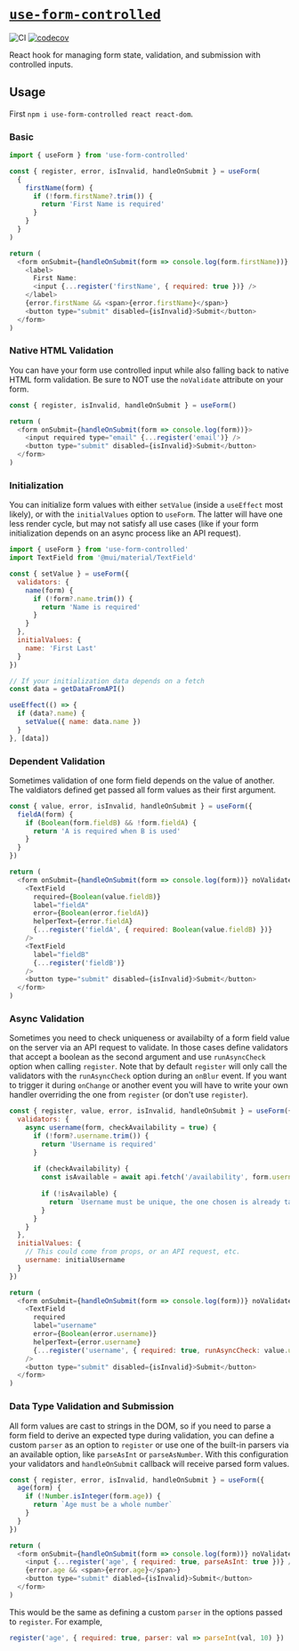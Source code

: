 # [`use-form-controlled`](https://www.npmjs.com/package/use-form-controlled)

![CI](https://github.com/morganney/use-form-controlled/actions/workflows/ci.yml/badge.svg)
[![codecov](https://codecov.io/gh/morganney/use-form-controlled/branch/main/graph/badge.svg?token=V3OBK7JF38)](https://codecov.io/gh/morganney/use-form-controlled)

React hook for managing form state, validation, and submission with controlled inputs.

## Usage

First `npm i use-form-controlled react react-dom`.

### Basic

```js
import { useForm } from 'use-form-controlled'

const { register, error, isInvalid, handleOnSubmit } = useForm(
  {
    firstName(form) {
      if (!form.firstName?.trim()) {
        return 'First Name is required'
      }
    }
  }
)

return (
  <form onSubmit={handleOnSubmit(form => console.log(form.firstName))} noValidate>
    <label>
      First Name:
      <input {...register('firstName', { required: true })} />
    </label>
    {error.firstName && <span>{error.firstName}</span>}
    <button type="submit" disabled={isInvalid}>Submit</button>
  </form>
)
```

### Native HTML Validation
You can have your form use controlled input while also falling back to native HTML form validation. Be sure to NOT use the `noValidate` attribute on your form.

```js
const { register, isInvalid, handleOnSubmit } = useForm()

return (
  <form onSubmit={handleOnSubmit(form => console.log(form))}>
    <input required type="email" {...register('email')} />
    <button type="submit" disabled={isInvalid}>Submit</button>
  </form>
)
```

### Initialization
You can initialize form values with either `setValue` (inside a `useEffect` most likely), or with the `initialValues` option to `useForm`. The latter will have one less render cycle, but may not satisfy all use cases (like if your form initialization depends on an async process like an API request).
```js
import { useForm } from 'use-form-controlled'
import TextField from '@mui/material/TextField'

const { setValue } = useForm({
  validators: {
    name(form) {
      if (!form?.name.trim()) {
        return 'Name is required'
      }
    }
  },
  initialValues: {
    name: 'First Last'
  }
})

// If your initialization data depends on a fetch
const data = getDataFromAPI()

useEffect(() => {
  if (data?.name) {
    setValue({ name: data.name })
  }
}, [data])
```
### Dependent Validation

Sometimes validation of one form field depends on the value of another. The valdiators defined get passed all form values as their first argument.

```js
const { value, error, isInvalid, handleOnSubmit } = useForm({
  fieldA(form) {
    if (Boolean(form.fieldB) && !form.fieldA) {
      return 'A is required when B is used'
    }
  }
})

return (
  <form onSubmit={handleOnSubmit(form => console.log(form))} noValidate>
    <TextField
      required={Boolean(value.fieldB)}
      label="fieldA"
      error={Boolean(error.fieldA)}
      helperText={error.fieldA}
      {...register('fieldA', { required: Boolean(value.fieldB) })}
    />
    <TextField
      label="fieldB"
      {...register('fieldB')}
    />
    <button type="submit" disabled={isInvalid}>Submit</button>
  </form>
)
```


### Async Validation

Sometimes you need to check uniqueness or availabilty of a form field value on the server via an API request to validate. In those cases define validators that accept a boolean as the second argument and use `runAsyncCheck` option when calling `register`. Note that by default `register` will only call the validators with the `runAsyncCheck` option during an `onBlur` event. If you want to trigger it during `onChange` or another event you will have to write your own handler overriding the one from `register` (or don't use `register`).

```js
const { register, value, error, isInvalid, handleOnSubmit } = useForm({
  validators: {
    async username(form, checkAvailability = true) {
      if (!form?.username.trim()) {
        return 'Username is required'
      }
      
      if (checkAvailability) {
        const isAvailable = await api.fetch('/availability', form.username)
        
        if (!isAvailable) {
          return `Username must be unique, the one chosen is already taken`
        }
      }
    }
  },
  initialValues: {
    // This could come from props, or an API request, etc.
    username: initialUsername
  }
})

return (
  <form onSubmit={handleOnSubmit(form => console.log(form))} noValidate>
    <TextField
      required
      label="username"
      error={Boolean(error.username)}
      helperText={error.username}
      {...register('username', { required: true, runAsyncCheck: value.username !== initialUsername })}
    />
    <button type="submit" disabled={isInvalid}>Submit</button>
  </form>
)
```

### Data Type Validation and Submission

All form values are cast to strings in the DOM, so if you need to parse a form field to derive an expected type during validation, you can define a custom `parser` as an option to `register` or use one of the built-in parsers via an available option, like `parseAsInt` or `parseAsNumber`. With this configuration your validators and `handleOnSubmit` callback will receive parsed form values.

```js
const { register, error, isInvalid, handleOnSubmit } = useForm({
  age(form) {
    if (!Number.isInteger(form.age)) {
      return `Age must be a whole number`
    }
  }
})

return (
  <form onSubmit={handleOnSubmit(form => console.log(form))} noValidate>
    <input {...register('age', { required: true, parseAsInt: true })} />
    {error.age && <span>{error.age}</span>}
    <button type="submit" diabled={isInvalid}>Submit</button>
  </form>
)
```

This would be the same as defining a custom `parser` in the options passed to `register`. For example,
```js
register('age', { required: true, parser: val => parseInt(val, 10) })
```
